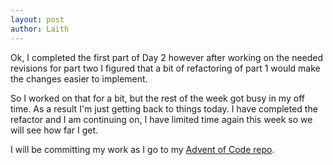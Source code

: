 ```yaml
---
layout: post
author: Laith
---
```


Ok, I completed the first part of Day 2 however after working on the needed revisions for part two I figured that a bit of refactoring of part 1 would make the changes easier to implement. 

So I worked on that for a bit, but the rest of the week got busy in my off time. As a result I'm just getting back to things today.
I have completed the refactor and I am continuing on, I have limited time again this week so we will see how far I get.

I will be committing my work as I go to my [Advent of Code repo](https://github.com/laithp/adventofcode).